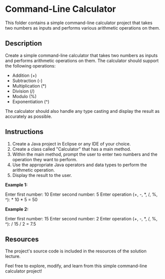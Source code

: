 # Command-Line Calculator

This folder contains a simple command-line calculator project that takes two numbers as inputs and performs various arithmetic operations on them.

## Description

Create a simple command-line calculator that takes two numbers as inputs and performs arithmetic operations on them. The calculator should support the following operations:

- Addition (+)
- Subtraction (-)
- Multiplication (*)
- Division (/)
- Modulo (%)
- Exponentiation (^)

The calculator should also handle any type casting and display the result as accurately as possible.

## Instructions

1. Create a Java project in Eclipse or any IDE of your choice.
2. Create a class called "Calculator" that has a main method.
3. Within the main method, prompt the user to enter two numbers and the operation they want to perform.
4. Use the appropriate Java operators and data types to perform the arithmetic operation.
5. Display the result to the user.

**Example 1:**

Enter first number: 10
Enter second number: 5
Enter operation (+, -, *, /, %, ^): *
10 * 5 = 50

**Example 2:**

Enter first number: 15
Enter second number: 2
Enter operation (+, -, *, /, %, ^): /
15 / 2 = 7.5

## Resources

The project's source code is included in the resources of the solution lecture.

Feel free to explore, modify, and learn from this simple command-line calculator project!
